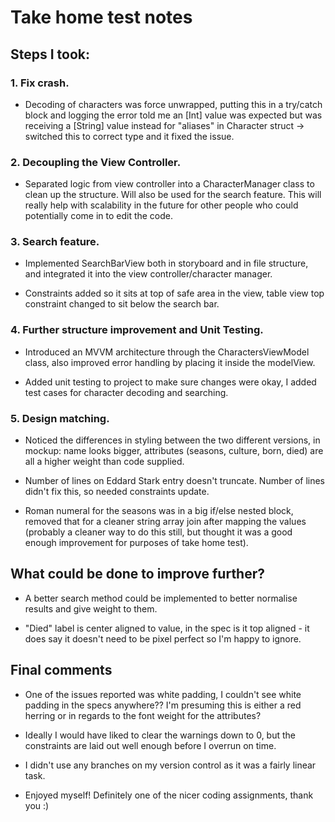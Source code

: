 # Take home test notes

## Steps I took:

### 1. Fix crash. 

- Decoding of characters was force unwrapped, putting this in a try/catch block and logging the error told me an [Int] value was expected but was receiving a [String] value instead for "aliases" in Character struct -> switched this to correct type and it fixed the issue.

### 2. Decoupling the View Controller. 

- Separated logic from view controller into a CharacterManager class to clean up the structure. Will also be used for the search feature. This will really help with scalability in the future for other people who could potentially come in to edit the code.

### 3. Search feature. 

- Implemented SearchBarView both in storyboard and in file structure, and integrated it into the view controller/character manager. 

- Constraints added so it sits at top of safe area in the view, table view top constraint changed to sit below the search bar.

### 4. Further structure improvement and Unit Testing. 

- Introduced an MVVM architecture through the CharactersViewModel class, also improved error handling by placing it inside the modelView.

- Added unit testing to project to make sure changes were okay,  I added test cases for character decoding and searching.

### 5. Design matching. 

- Noticed the differences in styling between the two different versions, in mockup: name looks bigger, attributes (seasons, culture, born, died) are all a higher weight than code supplied. 

- Number of lines on Eddard Stark entry doesn't truncate. Number of lines didn't fix this, so needed constraints update.

- Roman numeral for the seasons was in a big if/else nested block, removed that for a cleaner string array join after mapping the values (probably a cleaner way to do this still, but thought it was a good enough improvement for purposes of take home test).

## What could be done to improve further?

- A better search method could be implemented to better normalise results and give weight to them.

- "Died" label is center aligned to value, in the spec is it top aligned - it does say it doesn't need to be pixel perfect so I'm happy to ignore.

## Final comments

- One of the issues reported was white padding, I couldn't see white padding in the specs anywhere?? I'm presuming this is either a red herring or in regards to the font weight for the attributes?  

- Ideally I would have liked to clear the warnings down to 0, but the constraints are laid out well enough before I overrun on time.

- I didn't use any branches on my version control as it was a fairly linear task.

- Enjoyed myself! Definitely one of the nicer coding assignments, thank you :)
